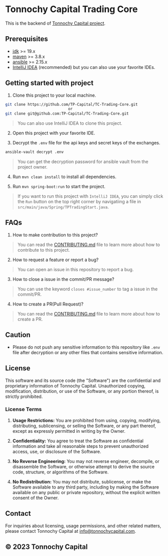 # Tonnochy Capital Trading Core

This is the backend of [Tonnochy Capital project](https://github.com/TP-Capital/).

## Prerequisites
- [jdk](https://www.oracle.com/in/java/technologies/downloads/) >= 19.x
- [maven](https://maven.apache.org/download.cgi) >= 3.8.x
- [ansible](https://docs.ansible.com/ansible/latest/installation_guide/intro_installation.html) >= 2.15.x
- [IntelliJ IDEA](https://www.jetbrains.com/idea/) (recommended) but you can also use your favorite IDEs.

## Getting started with project
1. Clone this project to your local machine.
```sh
git clone https://github.com/TP-Capital/TC-Trading-Core.git
                            or
git clone git@github.com:TP-Capital/TC-Trading-Core.git
```
> You can also use IntelliJ IDEA to clone this project.


2. Open this project with your favorite IDE.

3. Decrypt the `.env` file for the api keys and secret keys of the exchanges.
```sh
ansible-vault decrypt .env
```
> You can get the decryption password for ansible vault from the project owner.

4. Run `mvn clean install` to install all dependencies.

5. Run `mvn spring-boot:run` to start the project.
> If you want to run this project with `IntelliJ IDEA`, you can simply click the `Run` button on the top right corner by navigatiing a file in `src/main/java/Spring/TPTradingStart.java`.

## FAQs
1. How to make contribution to this project?
> You can read the [CONTRIBUTING.md](CONTRIBUTING.md) file to learn more about how to contribute to this project.


2. How to request a feature or report a bug?
> You can open an issue in this repository to report a bug.


3. How to close a issue in the commit/PR message?
> You can use the keyword `closes #issue_number` to tag a issue in the commit/PR.

4. How to create a PR(Pull Request)?
> You can read the [CONTRIBUTING.md](CONTRIBUTING.md) file to learn more about how to create a PR.

## Caution
- Please do not push any sensitive information to this repository like `.env` file after decryption or any other files that contains sensitive information.

## License
This software and its source code (the "Software") are the confidential and proprietary information of Tonnochy Capital. Unauthorized copying, modification, distribution, or use of the Software, or any portion thereof, is strictly prohibited.

### License Terms

1. **Usage Restrictions:** You are prohibited from using, copying, modifying, distributing, sublicensing, or selling the Software, or any part thereof, except as expressly permitted in writing by the Owner.

2. **Confidentiality:** You agree to treat the Software as confidential information and take all reasonable steps to prevent unauthorized access, use, or disclosure of the Software.

3. **No Reverse Engineering:** You may not reverse engineer, decompile, or disassemble the Software, or otherwise attempt to derive the source code, structure, or algorithms of the Software.

4. **No Redistribution:** You may not distribute, sublicense, or make the Software available to any third party, including by making the Software available on any public or private repository, without the explicit written consent of the Owner.

## Contact

For inquiries about licensing, usage permissions, and other related matters, please contact Tonnochy Capital at [info@tonnochycapital.com](mailto:info@tonnochycapital.com).

## © 2023 Tonnochy Capital